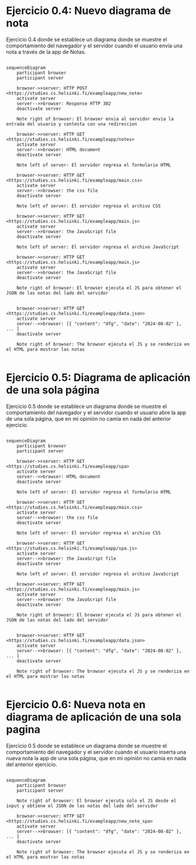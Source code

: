 # Ejercicio 0.4: Nuevo diagrama de nota

Ejercicio 0.4 donde se establece un diagrama donde se muestre el comportamiento del navegador y el servidor cuando
el usuario envía una nota a través de la app de Notas.

```mermaid

sequenceDiagram
    participant browser
    participant server

    browser->>server: HTTP POST <https://studies.cs.helsinki.fi/exampleapp/new_note>
    activate server
    server-->>browser: Response HTTP 302
    deactivate server

    Note right of browser: El browser envia al servidor envia la entrada del usuario y contesta con una redireccion

    browser->>server: HTTP GET <https://studies.cs.helsinki.fi/exampleapp/notes>
    activate server
    server-->>browser: HTML document
    deactivate server

    Note left of server: El servidor regresa el formulario HTML

    browser->>server: HTTP GET <https://studies.cs.helsinki.fi/exampleapp/main.css>
    activate server
    server-->>browser: the css file
    deactivate server

    Note left of server: El servidor regresa el archivo CSS

    browser->>server: HTTP GET <https://studies.cs.helsinki.fi/exampleapp/main.js>
    activate server
    server-->>browser: the JavaScript file
    deactivate server

    Note left of server: El servidor regresa el archivo JavaScript

    browser->>server: HTTP GET <https://studies.cs.helsinki.fi/exampleapp/main.js>
    activate server
    server-->>browser: the JavaScript file
    deactivate server

    Note right of browser: El browser ejecuta el JS para obtener el JSON de las notas del lado del servidor


    browser->>server: HTTP GET <https://studies.cs.helsinki.fi/exampleapp/data.json>
    activate server
    server-->>browser: [{ "content": "dfg", "date": "2024-08-02" }, ... ]
    deactivate server

    Note right of browser: The browser ejecuta el JS y se renderiza en el HTML para mostrar las notas


```


# Ejercicio 0.5: Diagrama de aplicación de una sola página

Ejercicio 0.5 donde se establece un diagrama donde se muestre el comportamiento del navegador y el servidor cuando
el usuario abre la app de una sola página, que en mi opinión no camia en nada del anterior ejercicio.

```mermaid

sequenceDiagram
    participant browser
    participant server

    browser->>server: HTTP GET <https://studies.cs.helsinki.fi/exampleapp/spa>
    activate server
    server-->>browser: HTML document
    deactivate server

    Note left of server: El servidor regresa el formulario HTML

    browser->>server: HTTP GET <https://studies.cs.helsinki.fi/exampleapp/main.css>
    activate server
    server-->>browser: the css file
    deactivate server

    Note left of server: El servidor regresa el archivo CSS

    browser->>server: HTTP GET <https://studies.cs.helsinki.fi/exampleapp/spa.js>
    activate server
    server-->>browser: the JavaScript file
    deactivate server

    Note left of server: El servidor regresa el archivo JavaScript

    browser->>server: HTTP GET <https://studies.cs.helsinki.fi/exampleapp/main.js>
    activate server
    server-->>browser: the JavaScript file
    deactivate server

    Note right of browser: El browser ejecuta el JS para obtener el JSON de las notas del lado del servidor


    browser->>server: HTTP GET <https://studies.cs.helsinki.fi/exampleapp/data.json>
    activate server
    server-->>browser: [{ "content": "dfg", "date": "2024-08-02" }, ... ]
    deactivate server

    Note right of browser: The browser ejecuta el JS y se renderiza en el HTML para mostrar las notas


```

# Ejercicio 0.6: Nueva nota en diagrama de aplicación de una sola pagina

Ejercicio 0.5 donde se establece un diagrama donde se muestre el comportamiento del navegador y el servidor cuando
el usuario inserta una nueva nota la app de una sola página, que en mi opinión no camia en nada del anterior ejercicio.

```mermaid

sequenceDiagram
    participant browser
    participant server

    Note right of browser: El browser ejecuta solo el JS desde el input y obtiene el JSON de las notas del lado del servidor

    browser->>server: HTTP GET <https://studies.cs.helsinki.fi/exampleapp/new_note_spa>
    activate server
    server-->>browser: [{ "content": "dfg", "date": "2024-08-02" }, ... ]
    deactivate server

    Note right of browser: The browser ejecuta el JS y se renderiza en el HTML para mostrar las notas


```


